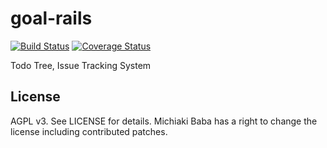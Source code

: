 goal-rails
==========
[![Build Status](https://travis-ci.org/publicle/goal-rails.svg)](https://travis-ci.org/publicle/goal-rails) [![Coverage Status](https://coveralls.io/repos/publicle/goal-rails/badge.png)](https://coveralls.io/r/publicle/goal-rails)

Todo Tree, Issue Tracking System

## License
AGPL v3. See LICENSE for details.
Michiaki Baba has a right to change the license including contributed patches.
